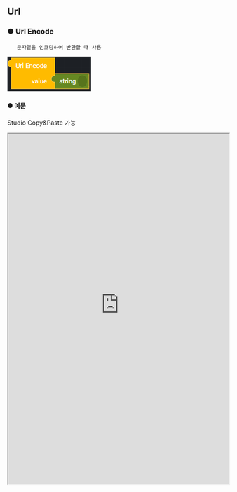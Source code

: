 ## Url

### ● Url Encode

       문자열을 인코딩하여 반환할 때 사용

![](../../img/assets/image%20%28175%29.png)

#### ● 예문
<p class='comment'>Studio Copy&Paste 가능</p>
<iframe
    src="https://d1sxhpvag16wqc.cloudfront.net/v3.1.0/url/url_encode"
    width="100%"
    height="800px"
    allow=""
    sandbox="allow-scripts allow-same-origin" />
<div class="display-pdf">
    <p><img src="../../img/assets/url_encode_example.png" alt="" /></p>
</div>

#### ● 결과

```text
{
  "result": {
    "urlEncode": "https%3A%2F%2Fsearch.naver.com%2Fsearch.naver%3Fwhere%3Dnews%26sm%3Dtab_jum%26query%3D%25EC%2597%2594%25ED%2584%25B0%25ED%2594%258C"
  }
}
```

### ● Url Decode

        인코딩 된 문자열을 원래 문자열로 원복할 때 사용

![](../../img/assets/image%20%28117%29.png)

#### ● 예문
<p class='comment'>Studio Copy&Paste 가능</p>
<iframe
    src="https://d1sxhpvag16wqc.cloudfront.net/v3.1.0/url/url_decode"
    width="100%"
    height="800px"
    allow=""
    sandbox="allow-scripts allow-same-origin" />
<div class="display-pdf">
    <p><img src="../../img/assets/url_decode_example.png" alt="" /></p>
</div>

#### ● 결과

```text
{
  "result": {
    "urlEncode": "https%3A%2F%2Fsearch.naver.com%2Fsearch.naver%3Fwhere%3Dnews%26sm%3Dtab_jum%26query%3D%25EC%2597%2594%25ED%2584%25B0%25ED%2594%258C",
    "urlDecode": "https://search.naver.com/search.naver?where=news&sm=tab_jum&query=%EC%97%94%ED%84%B0%ED%94%8C"
  }
}
```
